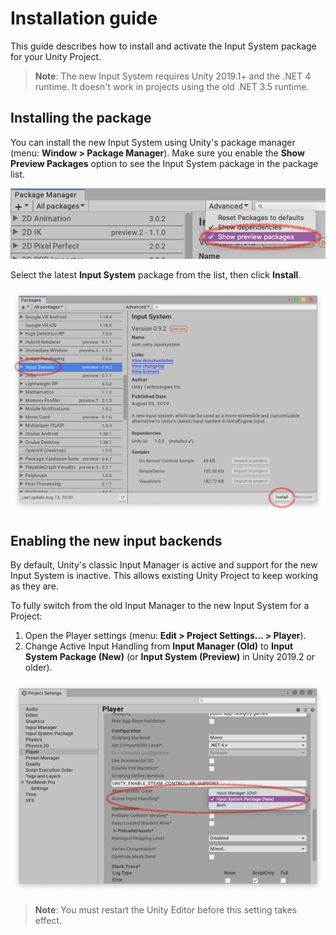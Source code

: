 # Installation guide

This guide describes how to install and activate the Input System package for your Unity Project.

>__Note__: The new Input System requires Unity 2019.1+ and the .NET 4 runtime. It doesn't work in projects using the old .NET 3.5 runtime.

## Installing the package

You can install the new Input System using Unity's package manager (menu: __Window > Package Manager__). Make sure you enable the __Show Preview Packages__ option to see the Input System package in the package list.

![Show Preview Package](Images/ShowPreviewPackages.png)

Select the latest __Input System__ package from the list, then click __Install__.

![Install Input System Package](Images/InputSystemPackage.png)

## Enabling the new input backends

By default, Unity's classic Input Manager is active and support for the new Input System is inactive. This allows existing Unity Project to keep working as they are.

To fully switch from the old Input Manager to the new Input System for a Project:

1. Open the Player settings (menu: __Edit > Project Settings… > Player__).
2. Change Active Input Handling from __Input Manager (Old)__ to __Input System Package (New)__ (or __Input System (Preview)__ in Unity 2019.2 or older).

![Switch Active Input Handling](Images/ActiveInputHandling.png)

>__Note__: You must restart the Unity Editor before this setting takes effect.
